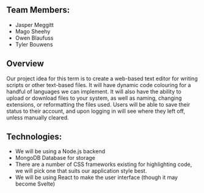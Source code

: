 ## Team Members:
- Jasper Meggitt
- Mago Sheehy
- Owen Blaufuss
- Tyler Bouwens

## Overview
Our project idea for this term is to create a web-based text editor for writing scripts or other text-based files. It will have dynamic code colouring for a handful of languages we can implement. It will also have the ability to upload or download files to your system, as well as naming, changing extensions, or reformatting the files used. Users will be able to save their status to their account, and upon logging in will see where they left off, unless manually cleared. 

## Technologies:
- We will be using a Node.js backend
- MongoDB Database for storage
- There are a number of CSS frameworks existing for highlighting code, we will pick one that suits our application style best.
- We will be using React to make the user interface (though it may become Svelte)
